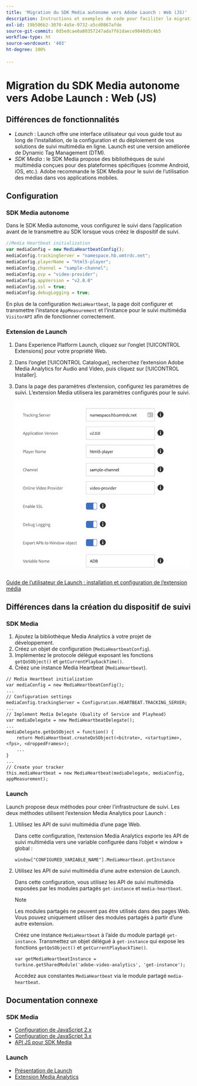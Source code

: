 ```yaml
---
title: 'Migration du SDK Media autonome vers Adobe Launch : Web (JS)'
description: Instructions et exemples de code pour faciliter la migration du SDK Media vers Launch.
exl-id: 19b506b2-3070-4a5e-9732-a5cd0867afde
source-git-commit: 0d5edcae0a80357247ada7f61daece9840d5c4b5
workflow-type: ht
source-wordcount: '403'
ht-degree: 100%

---
```


# Migration du SDK Media autonome vers Adobe Launch : Web (JS)

## Différences de fonctionnalités

* *Launch* : Launch offre une interface utilisateur qui vous guide tout au long de l’installation, de la configuration et du déploiement de vos solutions de suivi multimédia en ligne. Launch est une version améliorée de Dynamic Tag Management (DTM).
* *SDK Media* : le SDK Media propose des bibliothèques de suivi multimédia conçues pour des plateformes spécifiques (comme Android, iOS, etc.). Adobe recommande le SDK Media pour le suivi de l’utilisation des médias dans vos applications mobiles.

## Configuration

### SDK Media autonome

Dans le SDK Media autonome, vous configurez le suivi dans l’application avant de le transmettre
au SDK lorsque vous créez le dispositif de suivi.

```javascript
//Media Heartbeat initialization
var mediaConfig = new MediaHeartbeatConfig();
mediaConfig.trackingServer = "namespace.hb.omtrdc.net";
mediaConfig.playerName = "html5-player";
mediaConfig.channel = "sample-channel";
mediaConfig.ovp = "video-provider";
mediaConfig.appVersion = "v2.0.0"
mediaConfig.ssl = true;
mediaConfig.debugLogging = true;
```

En plus de la configuration `MediaHeartbeat`, la page doit configurer et transmettre
l’instance `AppMeasurement` et l’instance pour le suivi multimédia `VisitorAPI` afin 
de fonctionner correctement.

### Extension de Launch

1. Dans Experience Platform Launch, cliquez sur l’onglet [!UICONTROL Extensions] pour votre 
propriété Web.
1. Dans l’onglet [!UICONTROL Catalogue], recherchez l’extension Adobe Media Analytics for Audio and
Video, puis cliquez sur [!UICONTROL Installer].
1. Dans la page des paramètres d’extension, configurez les paramètres de suivi. L’extension Media utilisera les paramètres configurés pour le suivi.

   ![](assets/launch_config_js.png)

[Guide de l’utilisateur de Launch : installation et configuration de l’extension média](https://experienceleague.adobe.com/docs/launch/using/extensions-ref/adobe-extension/media-analytics-extension/overview.html?lang=fr#install-and-configure-the-ma-extension)

## Différences dans la création du dispositif de suivi

### SDK Media

1. Ajoutez la bibliothèque Media Analytics à votre projet de développement.
1. Créez un objet de configuration (`MediaHeartbeatConfig`).
1. Implémentez le protocole délégué exposant les fonctions `getQoSObject()` et `getCurrentPlaybackTime()`.
1. Créez une instance Media Heartbeat (`MediaHeartbeat`).

```
// Media Heartbeat initialization
var mediaConfig = new MediaHeartbeatConfig();
...
// Configuration settings
mediaConfig.trackingServer = Configuration.HEARTBEAT.TRACKING_SERVER;
...
// Implement Media Delegate (Quality of Service and Playhead)
var mediaDelegate = new MediaHeartbeatDelegate();
...
mediaDelegate.getQoSObject = function() {
    return MediaHeartbeat.createQoSObject(<bitrate>, <startuptime>, <fps>, <droppedFrames>);
    ...
}
...
// Create your tracker
this.mediaHeartbeat = new MediaHeartbeat(mediaDelegate, mediaConfig, appMeasurement);
```

<!--  Dead Link - from 2019 - can't locate where this should go
[Media SDK - Tracker Creation](https://experienceleague.adobe.com/docs/media-analytics/using/sdk-implement/cookbook/sdk-vs-launch-qoe.html) -->

### Launch

Launch propose deux méthodes pour créer l’infrastructure de suivi. Les deux méthodes utilisent l’extension Media Analytics pour Launch :

1. Utilisez les API de suivi multimédia d’une page Web.

   Dans cette configuration, l’extension Media Analytics exporte les API de suivi multimédia vers une variable configurée dans l’objet « window » global :

   ```
   window["CONFIGURED_VARIABLE_NAME"].MediaHeartbeat.getInstance
   ```

1. Utilisez les API de suivi multimédia d’une autre extension de Launch.

   Dans cette configuration, vous utilisez les API de suivi multimédia exposées par les modules partagés `get-instance` et `media-heartbeat`.

   >[!NOTE]
   >
   >Les modules partagés ne peuvent pas être utilisés dans des pages Web. Vous pouvez uniquement utiliser des modules partagés à partir d’une autre extension.

   Créez une instance `MediaHeartbeat` à l’aide du module partagé `get-instance`.
Transmettez un objet délégué à `get-instance` qui expose les fonctions `getQoSObject()` et `getCurrentPlaybackTime()`.

   ```
   var getMediaHeartbeatInstance =
   turbine.getSharedModule('adobe-video-analytics', 'get-instance');
   ```

   Accédez aux constantes `MediaHeartbeat` via le module partagé `media-heartbeat`.

## Documentation connexe

### SDK Media

* [Configuration de JavaScript 2.x](/help/sdk-implement/setup/setup-javascript/set-up-js-2.md)
* [Configuration de JavaScript 3.x](/help/sdk-implement/setup/setup-javascript/set-up-js-3.md)
* [API JS pour SDK Media](https://adobe-marketing-cloud.github.io/media-sdks/reference/javascript/MediaHeartbeat.html)

### Launch

* [Présentation de Launch](https://docs.adobe.com/content/help/fr-FR/experience-cloud/user-guides/home.html)
* [Extension Media Analytics](https://experienceleague.adobe.com/docs/launch/using/extensions-ref/adobe-extension/media-analytics-extension/overview.html?lang=fr)
